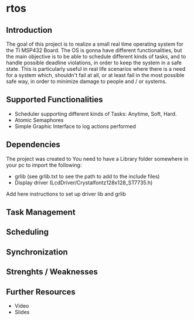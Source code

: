 # rtos
## Introduction
The goal of this project is to realize a small real time operating system for the TI MSP432 Board. The OS is gonna have different functionalities, but the main objective is to be able to schedule different kinds of tasks, and to handle possible deadline violations, in order to keep the system in a safe state.
This is particularly useful in real life scenarios where there is a need for a system which, shouldn't fail at all, or at least fail in the most possible safe way, in order to minimize damage to people and / or systems.

## Supported Functionalities
- Scheduler supporting different kinds of Tasks: Anytime, Soft, Hard.
- Atomic Semaphores
- Simple Graphic Interface to log actions performed

## Dependencies
The project was created to 
You need to have a Library folder somewhere in your pc to import the following:
- grlib (see grlib.txt to see the path to add to the include files)
- Display driver (LcdDriver/Crystalfontz128x128_ST7735.h)

Add here instructions to set up driver lib and grlib 

## Task Management

## Scheduling

## Synchronization

## Strenghts / Weaknesses

## Further Resources
- Video
- Slides

